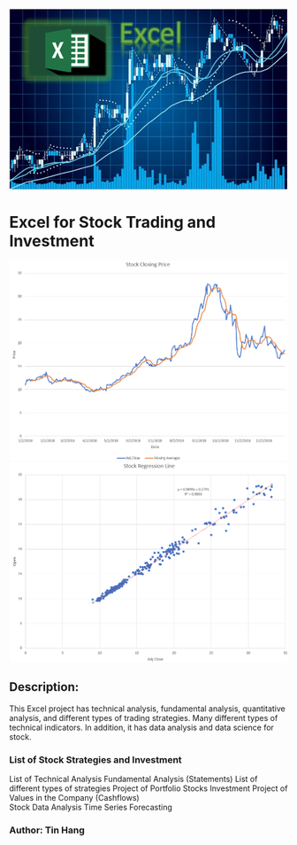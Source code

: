 <img src="TitleExcel.PNG">

# Excel for Stock Trading and Investment

<img src="Excel_Chart.PNG">
<img src="Excel_RL.PNG">

## Description:
This Excel project has technical analysis, fundamental analysis, quantitative analysis, and different types of trading strategies. Many different types of technical indicators. In addition, it has data analysis and data science for stock.

### List of Stock Strategies and Investment
List of Technical Analysis
Fundamental Analysis (Statements)
List of different types of strategies
Project of Portfolio Stocks Investment
Project of Values in the Company (Cashflows)  
Stock Data Analysis
Time Series
Forecasting

### Author: Tin Hang

